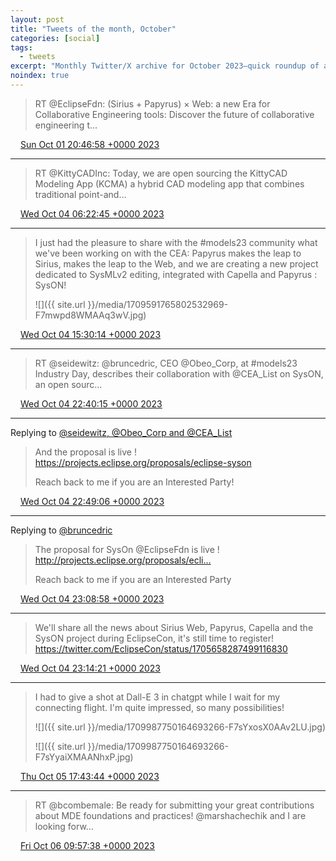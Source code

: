 ```yaml
---
layout: post
title: "Tweets of the month, October"
categories: [social]
tags:
  - tweets
excerpt: "Monthly Twitter/X archive for October 2023—quick roundup of announcements, links, and highlights."
noindex: true
---
```


> RT @EclipseFdn: (Sirius + Papyrus) × Web: a new Era for Collaborative Engineering tools: Discover the future of collaborative engineering t…

<img src="{{ site.url }}/media/tweet.ico" width="12" /> [Sun Oct 01 20:46:58 +0000 2023](https://twitter.com/bruncedric/status/1708584310926700616)

----

> RT @KittyCADInc: Today, we are open sourcing the KittyCAD Modeling App (KCMA) a hybrid CAD modeling app that combines traditional point-and…

<img src="{{ site.url }}/media/tweet.ico" width="12" /> [Wed Oct 04 06:22:45 +0000 2023](https://twitter.com/bruncedric/status/1709453989719261214)

----

> I just had the pleasure to share with the #models23 community what we've been working on with the CEA: Papyrus makes the leap to Sirius, makes the leap to the Web, and we are creating a new project dedicated to SysMLv2 editing, integrated with Capella and Papyrus : SysON! 
> 
> ![]({{ site.url }}/media/1709591765802532969-F7mwpd8WMAAq3wV.jpg)

<img src="{{ site.url }}/media/tweet.ico" width="12" /> [Wed Oct 04 15:30:14 +0000 2023](https://twitter.com/bruncedric/status/1709591765802532969)

----

> RT @seidewitz: @bruncedric, CEO @Obeo_Corp, at #models23 Industry Day, describes their collaboration with @CEA_List on SysON, an open sourc…

<img src="{{ site.url }}/media/tweet.ico" width="12" /> [Wed Oct 04 22:40:15 +0000 2023](https://twitter.com/bruncedric/status/1709699983866204224)

----

Replying to [@seidewitz, @Obeo_Corp and @CEA_List](https://twitter.com/seidewitz/status/1709540609227100556)

> And the proposal is live ! https://projects.eclipse.org/proposals/eclipse-syson
> 
> Reach back to me if you are an Interested Party!

<img src="{{ site.url }}/media/tweet.ico" width="12" /> [Wed Oct 04 22:49:06 +0000 2023](https://twitter.com/bruncedric/status/1709702213000446139)

----

Replying to [@bruncedric](https://twitter.com/bruncedric/status/1709591765802532969)

> The proposal for SysOn @EclipseFdn is live ! http://projects.eclipse.org/proposals/ecli…
> 
> Reach back to me if you are an Interested Party

<img src="{{ site.url }}/media/tweet.ico" width="12" /> [Wed Oct 04 23:08:58 +0000 2023](https://twitter.com/bruncedric/status/1709707212623392861)

----

> We'll share all the news about Sirius Web, Papyrus, Capella and the SysON project during EclipseCon, it's still time to register! https://twitter.com/EclipseCon/status/1705658287499116830

<img src="{{ site.url }}/media/tweet.ico" width="12" /> [Wed Oct 04 23:14:21 +0000 2023](https://twitter.com/bruncedric/status/1709708563529036073)

----

> I had to give a shot at Dall-E 3 in chatgpt while I wait for my connecting flight. I'm quite impressed, so many possibilities! 
> 
> ![]({{ site.url }}/media/1709987750164693266-F7sYxosX0AAv2LU.jpg)
> 
> ![]({{ site.url }}/media/1709987750164693266-F7sYyaiXMAANhxP.jpg)

<img src="{{ site.url }}/media/tweet.ico" width="12" /> [Thu Oct 05 17:43:44 +0000 2023](https://twitter.com/bruncedric/status/1709987750164693266)

----

> RT @bcombemale: Be ready for submitting your great contributions about MDE foundations and practices! @marshachechik and I are looking forw…

<img src="{{ site.url }}/media/tweet.ico" width="12" /> [Fri Oct 06 09:57:38 +0000 2023](https://twitter.com/bruncedric/status/1710232840959344826)
